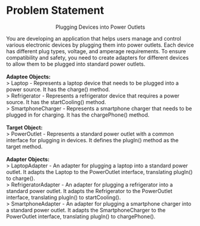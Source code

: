 # Problem Statement
<p align=center>Plugging Devices into Power Outlets</p>
You are developing an application that helps users manage and control various electronic devices by plugging them into power outlets.
Each device has different plug types, voltage, and amperage requirements.
To ensure compatibility and safety, you need to create adapters for different devices to allow them to be plugged into standard power outlets.
<br><br>
   <b>Adaptee Objects:</b>
   <br>
		> Laptop - Represents a laptop device that needs to be plugged into a power source. It has the charge() method.
    <br>
		> Refrigerator - Represents a refrigerator device that requires a power source. It has the startCooling() method.
    <br>
		> SmartphoneCharger - Represents a smartphone charger that needs to be plugged in for charging. It has the chargePhone() method.
    <br><br>
	  <b>Target Object:</b>
    <br>
		> PowerOutlet - Represents a standard power outlet with a common interface for plugging in devices. It defines the plugIn() method as the target method.
    <br><br>
	  <b>Adapter Objects:</b>
     <br>
		> LaptopAdapter - An adapter for plugging a laptop into a standard power outlet. It adapts the Laptop to the PowerOutlet interface, translating plugIn() to charge().
    <br>
		> RefrigeratorAdapter - An adapter for plugging a refrigerator into a standard power outlet. It adapts the Refrigerator to the PowerOutlet interface, translating plugIn() to startCooling().
    <br>
		> SmartphoneAdapter - An adapter for plugging a smartphone charger into a standard power outlet. It adapts the SmartphoneCharger to the PowerOutlet interface, translating plugIn() to chargePhone().
  
